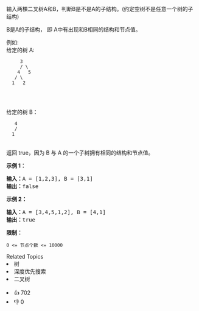 <p>输入两棵二叉树A和B，判断B是不是A的子结构。(约定空树不是任意一个树的子结构)</p>

<p>B是A的子结构， 即 A中有出现和B相同的结构和节点值。</p>

<p>例如:<br> 给定的树 A:</br></p>

<p><code>&nbsp; &nbsp; &nbsp;3<br> &nbsp; &nbsp; / \<br> &nbsp; &nbsp;4 &nbsp; 5<br> &nbsp; / \<br> &nbsp;1 &nbsp; 2</br></br></br></br></code><br> 给定的树 B：</br></p>

<p><code>&nbsp; &nbsp;4&nbsp;<br> &nbsp; /<br> &nbsp;1</br></br></code><br> 返回 true，因为 B 与 A 的一个子树拥有相同的结构和节点值。</br></p>

<p><strong>示例 1：</strong></p>

<pre><strong>输入：</strong>A = [1,2,3], B = [3,1]
<strong>输出：</strong>false
</pre>

<p><strong>示例 2：</strong></p>

<pre><strong>输入：</strong>A = [3,4,5,1,2], B = [4,1]
<strong>输出：</strong>true</pre>

<p><strong>限制：</strong></p>

<p><code>0 &lt;= 节点个数 &lt;= 10000</code></p>

<div><div>Related Topics</div><div><li>树</li><li>深度优先搜索</li><li>二叉树</li></div></div><br><div><li>👍 702</li><li>👎 0</li></div>